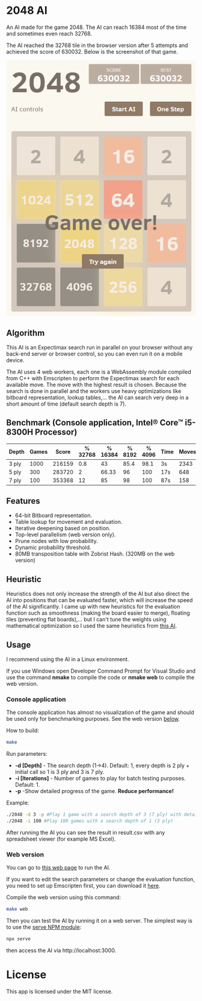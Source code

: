 # 2048 AI
 An AI made for the game 2048.
 The AI can reach 16384 most of the time and sometimes even reach 32768.

 The AI reached the 32768 tile in the browser version after 5 attempts and achieved the score of 630032. Below is the screenshot of that game.

 ![32768](logo.png)

## Algorithm
 This AI is an Expectimax search run in parallel on your browser without any back-end server or browser control, so you can even run it on a mobile device.

 The AI uses 4 web workers, each one is a WebAssembly module compiled from C++ with Emscripten to perform the Expectimax search for each available move. The move with the highest result is chosen.
 Because the search is done in parallel and the workers use heavy optimizations like bitboard representation, lookup tables,... the AI can search very deep in a short amount of time (default search depth is 7).

## Benchmark (Console application, Intel® Core™ i5-8300H Processor)
 | Depth  | Games | Score  | % 32768 | % 16384 | % 8192 | % 4096 | Time | Moves/s |
 |--------|-------|--------|---------|---------|--------|--------|------|---------|
 | 3 ply  | 1000  | 216159 | 0.8     | 43      | 85.4   | 98.1   | 3s   | 2343    |
 | 5 ply  | 300   | 283720 | 2       | 66.33   | 96     | 100    | 17s  | 648     |
 | 7 ply  | 100   | 353368 | 12      | 85      | 98     | 100    | 87s  | 158     |

## Features
 - 64-bit Bitboard representation.
 - Table lookup for movement and evaluation.
 - Iterative deepening based on position.
 - Top-level parallelism (web version only).
 - Prune nodes with low probability.
 - Dynamic probability threshold.
 - 80MB transposition table with Zobrist Hash. (320MB on the web version)

## Heuristic
 Heuristics does not only increase the strength of the AI but also direct the AI into positions that can be evaluated faster, which will increase the speed of the AI significantly. I came up with new heuristics for the evaluation function such as smoothness (making the board easier to merge), floating tiles (preventing flat boards),... but I can't tune the weights using mathematical optimization so I used the same heuristics from [this AI](https://github.com/nneonneo/2048-ai).

## Usage
 I recommend using the AI in a Linux environment.
 
 If you use Windows open Developer Command Prompt for Visual Studio and use the command **nmake** to compile the code or **nmake web** to compile the web version.

### Console application
 The console application has almost no visualization of the game and should be used only for benchmarking purposes. See the web version [below](#web-version).

 How to build:
```sh
make
```

 Run parameters:
 + **-d [Depth]** - The search depth (1->4). Default: 1, every depth is 2 ply + initial call so 1 is 3 ply and 3 is 7 ply.
 + **-i [Iterations]** - Number of games to play for batch testing purposes. Default: 1.
 + **-p** -Show detailed progress of the game. **Reduce performance!**

 Example:
```sh
./2048 -d 3 -p #Play 1 game with a search depth of 3 (7 ply) with detailed progress
./2048 -i 100 #Play 100 games with a search depth of 1 (3 ply)
```
 After running the AI you can see the result in result.csv with any spreadsheet viewer (for example MS Excel).

### Web version
 You can go to [this web page](https://ziap.github.io/2048-wasm) to run the AI.

 If you want to edit the search parameters or change the evaluation function, you need to set up Emscripten first, you can download it [here](https://emscripten.org/docs/getting_started/downloads.html).
 
 Compile the web version using this command:
```sh
make web
```
 Then you can test the AI by running it on a web server. The simplest way is to use the [serve NPM module](https://www.npmjs.com/package/serve):
```bat
npx serve
```
 then access the AI via http://localhost:3000.

# License
 This app is licensed under the MIT license.
